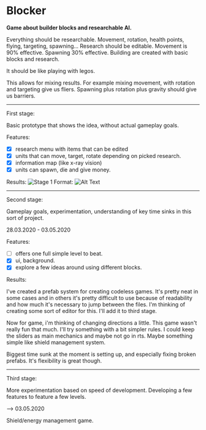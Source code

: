 # Blocker
**Game about builder blocks and researchable AI.**

Everything should be researchable. Movement, rotation, health points, flying, targeting, spawning... Research should be editable. Movement is 90% effective. Spawning 30% effective. Building are created with basic blocks and research.

It should be like playing with legos.

This allows for mixing results. For example mixing movement, with rotation and targeting give us fliers. Spawning plus rotation plus gravity should give us barriers.

---

First stage: 

Basic prototype that shows the idea, without actual gameplay goals.

Features:
- [x] research menu with items that can be edited
- [x] units that can move, target, rotate depending on picked research.
- [x] information map (like x-ray vision)
- [x] units can spawn, die and give money.

Results:
![Stage 1](/images/stage1.png)
Format: ![Alt Text](url)

---

Second stage:

Gameplay goals, experimentation, understanding of key time sinks in this sort of project.

28.03.2020 - 03.05.2020

Features:
- [ ] offers one full simple level to beat.
- [x] ui, background.
- [x] explore a few ideas around using different blocks.

Results:

I've created a prefab system for creating codeless games. It's pretty neat in some cases and in others it's pretty difficult to use because of readability and how much it's necessary to jump between the files. I'm thinking of creating some sort of editor for this. I'll add it to third stage.

Now for game, i'm thinking of changing directions a little. This game wasn't really fun that much. I'll try something with a bit simpler rules. I could keep the sliders as main mechanics and maybe not go in rts. Maybe something simple like shield management system.

Biggest time sunk at the moment is setting up, and especially fixing broken prefabs. It's flexibility is great though.

---

Third stage:

More experimentation based on speed of development. Developing a few features to feature a few levels.

--> 03.05.2020

Shield/energy management game.
